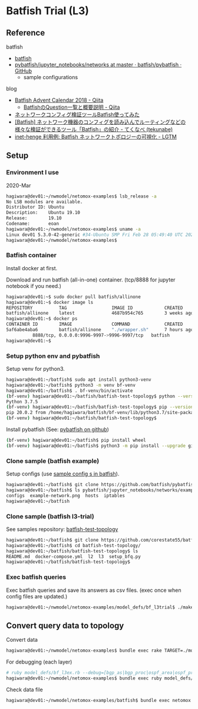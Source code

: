 # Batfish Trial (L3)

## Reference

batfish

* [batfish](https://www.batfish.org/)
* [pybatfish/jupyter\_notebooks/networks at master · batfish/pybatfish · GitHub](https://github.com/batfish/pybatfish/tree/master/jupyter_notebooks/networks)
  * sample configurations

blog

* [Batfish Advent Calendar 2018 \- Qiita](https://qiita.com/advent-calendar/2018/batfish)
  * [BatfishのQuestion一覧と概要説明 - Qiita](https://qiita.com/tech_kitara/items/be71005ad7b5091d25a4)
* [ネットワークコンフィグ検証ツールBatfish使ってみた](https://ccieojisan.net/post-1803/)
* [[Batfish] ネットワーク機器のコンフィグを読み込んでルーティングなどの様々な検証ができるツール「Batfish」の紹介 - てくなべ (tekunabe)](https://tekunabe.hatenablog.jp/entry/2018/10/25/batfish)
* [inet-henge 利用例: Batfish ネットワークトポロジーの可視化 - LGTM](https://codeout.hatenablog.com/)

## Setup

### Environment I use

2020-Mar

```bash
hagiwara@dev01:~/nwmodel/netomox-examples$ lsb_release -a
No LSB modules are available.
Distributor ID: Ubuntu
Description:    Ubuntu 19.10
Release:        19.10
Codename:       eoan
hagiwara@dev01:~/nwmodel/netomox-examples$ uname -a
Linux dev01 5.3.0-42-generic #34-Ubuntu SMP Fri Feb 28 05:49:40 UTC 2020 x86_64 x86_64 x86_64 GNU/Linux
hagiwara@dev01:~/nwmodel/netomox-examples$ 
```

### Batfish container

Install docker at first.

Download and run batfish (all-in-one) container. (tcp/8888 for jupyter notebook if you need.)

```bash
hagiwara@dev01:~$ sudo docker pull batfish/allinone
hagiwara@dev01:~$ docker image ls
REPOSITORY          TAG                 IMAGE ID            CREATED             SIZE
batfish/allinone    latest              4687b954c765        3 weeks ago         1.02GB
hagiwara@dev01:~$ docker ps
CONTAINER ID        IMAGE               COMMAND             CREATED             STATUS              PORTS                                        NAMES
5af6abe4aba6        batfish/allinone    "./wrapper.sh"      7 hours ago         Up 2 hours
          8888/tcp, 0.0.0.0:9996-9997->9996-9997/tcp   batfish
hagiwara@dev01:~$ 
```

### Setup python env and pybatfish

Setup venv for python3.

```bash
hagiwara@dev01:~/batfish$ sudo apt install python3-venv
hagiwara@dev01:~/batfish$ python3 -m venv bf-venv
hagiwara@dev01:~/batfish$ . bf-venv/bin/activate
(bf-venv) hagiwara@dev01:~/batfish/batfish-test-topology$ python --version
Python 3.7.5
(bf-venv) hagiwara@dev01:~/batfish/batfish-test-topology$ pip --version
pip 20.0.2 from /home/hagiwara/batfish/bf-venv/lib/python3.7/site-packages/pip (python 3.7)
(bf-venv) hagiwara@dev01:~/batfish/batfish-test-topology$ 
```

Install pybatfish (See: [pybatfish on github](https://github.com/batfish/pybatfish#install-pybatfish))

```bash
(bf-venv) hagiwara@dev01:~/batfish$ pip install wheel
(bf-venv) hagiwara@dev01:~/batfish$ python3 -m pip install --upgrade git+https://github.com/batfish/pybatfish.git                                               
```

### Clone sample (batfish example)

Setup configs (use [sample config s in batfish](https://github.com/batfish/pybatfish/tree/master/jupyter_notebooks/networks)).

```bash
hagiwara@dev01:~/batfish$ git clone https://github.com/batfish/pybatfish.git
hagiwara@dev01:~/batfish$ ls pybatfish/jupyter_notebooks/networks/example      
configs  example-network.png  hosts  iptables                                  
hagiwara@dev01:~/batfish
```

### Clone sample (batfish l3-trial)

See samples repository: [batfish\-test\-topology](https://github.com/corestate55/batfish-test-topology)

```bash
hagiwara@dev01:~/batfish$ git clone https://github.com/corestate55/batfish-test-topology.git
hagiwara@dev01:~/batfish$ cd batfish-test-topology/
hagiwara@dev01:~/batfish/batfish-test-topology$ ls
README.md  docker-compose.yml  l2  l3  setup_bfq.py
hagiwara@dev01:~/batfish/batfish-test-topology$ 
```

### Exec batfish queries

Exec batfish queries and save its answers as csv files. (exec once when config files are updated.)

```bash
hagiwara@dev01:~/nwmodel/netomox-examples/model_defs/bf_l3trial$ ./make_csv.sh -c
```

## Convert query data to topology

Convert data

```bash
hagiwara@dev01:~/nwmodel/netomox-examples$ bundle exec rake TARGET=./model_defs/bf_l3ex.rb
```

For debugging (each layer)

```bash
# ruby model_defs/bf_l3ex.rb --debug=[bgp_as|bgp_proc|ospf_area|ospf_proc|l3]
hagiwara@dev01:~/nwmodel/netomox-examples$ bundle exec ruby model_defs/bf_l3ex.rb --debug=bgp_as
```

Check data file

```bash
hagiwara@dev01:~/nwmodel/netomox-examples/batfish$ bundle exec netomox check ../public/model/bf_trial.json
```
